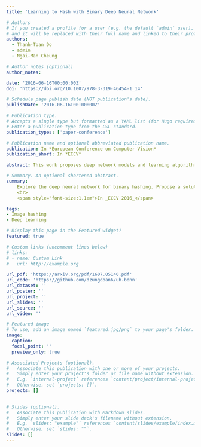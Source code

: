 ```yaml
---
title: 'Learning to Hash with Binary Deep Neural Network'

# Authors
# If you created a profile for a user (e.g. the default `admin` user), write the username (folder name) here
# and it will be replaced with their full name and linked to their profile.
authors:
  - Thanh-Toan Do
  - admin
  - Ngai-Man Cheung

# Author notes (optional)
author_notes:

date: '2016-06-16T00:00:00Z'
doi: 'https://doi.org/10.1007/978-3-319-46454-1_14'

# Schedule page publish date (NOT publication's date).
publishDate: '2016-06-16T00:00:00Z'

# Publication type.
# Accepts a single type but formatted as a YAML list (for Hugo requirements).
# Enter a publication type from the CSL standard.
publication_types: ['paper-conference']

# Publication name and optional abbreviated publication name.
publication: In *European Conference on Computer Vision*
publication_short: In *ECCV*

abstract: This work proposes deep network models and learning algorithms for unsupervised and supervised binary hashing. Our novel network design constrains one hidden layer to directly output the binary codes. This addresses a challenging issue in some previous works`:` optimizing non-smooth objective functions due to binarization. Moreover, we incorporate independence and balance properties in the direct and strict forms in the learning. Furthermore, we include similarity preserving property in our objective function. Our resulting optimization with these binary, independence, and balance constraints is difficult to solve. We propose to attack it with alternating optimization and careful relaxation. Experimental results on three benchmark datasets show that our proposed methods compare favorably with the state of the art.

# Summary. An optional shortened abstract.
summary: 
    Explore the deep neural network for binary hashing. Propose a solution for optimising neural network (backpropagation) with a binary constraint
    <br> 
    <span style="font-size:1.1em">In _ECCV 2016_</span>

tags: 
- Image hashing
- Deep learning

# Display this page in the Featured widget?
featured: true

# Custom links (uncomment lines below)
# links:
# - name: Custom Link
#   url: http://example.org

url_pdf: 'https://arxiv.org/pdf/1607.05140.pdf'
url_code: 'https://github.com/dzungdoan6/uh-bdnn'
url_dataset: ''
url_poster: ''
url_project: ''
url_slides: ''
url_source: ''
url_video: ''

# Featured image
# To use, add an image named `featured.jpg/png` to your page's folder.
image:
  caption: 
  focal_point: ''
  preview_only: true

# Associated Projects (optional).
#   Associate this publication with one or more of your projects.
#   Simply enter your project's folder or file name without extension.
#   E.g. `internal-project` references `content/project/internal-project/index.md`.
#   Otherwise, set `projects: []`.
projects: []
  

# Slides (optional).
#   Associate this publication with Markdown slides.
#   Simply enter your slide deck's filename without extension.
#   E.g. `slides: "example"` references `content/slides/example/index.md`.
#   Otherwise, set `slides: ""`.
slides: []
---
```

